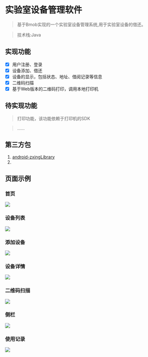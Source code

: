 # 实验室设备管理软件
> 基于Bmob实现的一个实验室设备管理系统,用于实验室设备的借还。

> 技术栈:Java

## 实现功能
- [x] 用户注册、登录
- [x] 设备添加、借还
- [x] 设备的显示，包括状态、地址、借阅记录等信息
- [x] 二维码扫描
- [x] 基于Web版本的二维码打印，调用本地打印机

## 待实现功能
> 打印功能，该功能依赖于打印机的SDK

> ......
## 第三方包
1. [android-zxingLibrary](https://github.com/yipianfengye/android-zxingLibrary)
2. 
## 页面示例
### 首页
![](./img/1.jpg)
### 设备列表
![](./img/2.jpg)
### 添加设备
![](./img/3.jpg)
### 设备详情
![](./img/4.jpg)
### 二维码扫描
![](./img/5.jpg)
### 侧栏
![](./img/6.jpg)
### 使用记录
![](./img/7.jpg)




